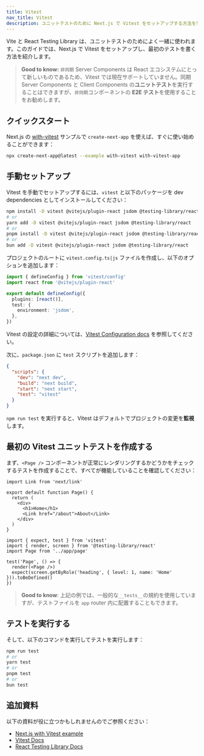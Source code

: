```yaml
---
title: Vitest
nav_title: Vitest
description: ユニットテストのために Next.js で Vitest をセットアップする方法を学びます。
---
```


Vite と React Testing Library は、ユニットテストのためによく一緒に使われます。このガイドでは、Next.js で Vitest をセットアップし、最初のテストを書く方法を紹介します。

> **Good to know:** `非同期` Server Components は React エコシステムにとって新しいものであるため、Vitest では現在サポートしていません。同期 Server Components と Client Components の**ユニットテスト**を実行することはできますが、`非同期`コンポーネントの **E2E テスト**を使用することをお勧めします。

## クイックスタート

Next.js の [with-vitest](https://github.com/vercel/next.js/tree/canary/examples/with-vitest) サンプルで `create-next-app` を使えば、すぐに使い始めることができます：

```bash title="Terminal"
npx create-next-app@latest --example with-vitest with-vitest-app
```

## 手動セットアップ

Vitest を手動でセットアップするには、`vitest` と以下のパッケージを dev dependencies としてインストールしてください：

```bash title="Terminal"
npm install -D vitest @vitejs/plugin-react jsdom @testing-library/react
# or
yarn add -D vitest @vitejs/plugin-react jsdom @testing-library/react
# or
pnpm install -D vitest @vitejs/plugin-react jsdom @testing-library/react
# or
bun add -D vitest @vitejs/plugin-react jsdom @testing-library/react
```

プロジェクトのルートに `vitest.config.ts|js` ファイルを作成し、以下のオプションを追加します：

```ts title="vitest.config.ts"
import { defineConfig } from 'vitest/config'
import react from '@vitejs/plugin-react'

export default defineConfig({
  plugins: [react()],
  test: {
    environment: 'jsdom',
  },
})
```

Vitest の設定の詳細については、[Vitest Configuration docs](https://vitest.dev/config/#configuration) を参照してください。

次に、`package.json` に `test` スクリプトを追加します：

```json title="package.json"
{
  "scripts": {
    "dev": "next dev",
    "build": "next build",
    "start": "next start",
    "test": "vitest"
  }
}
```

`npm run test` を実行すると、Vitest はデフォルトでプロジェクトの変更を**監視**します。

## 最初の Vitest ユニットテストを作成する

まず、`<Page />` コンポーネントが正常にレンダリングするかどうかをチェックするテストを作成することで、すべてが機能していることを確認してください：

```tsx title="app/page.tsx"
import Link from 'next/link'

export default function Page() {
  return (
    <div>
      <h1>Home</h1>
      <Link href="/about">About</Link>
    </div>
  )
}
```

```tsx title="__tests__/page.test.tsx"
import { expect, test } from 'vitest'
import { render, screen } from '@testing-library/react'
import Page from '../app/page'

test('Page', () => {
  render(<Page />)
  expect(screen.getByRole('heading', { level: 1, name: 'Home' })).toBeDefined()
})
```

> **Good to know**: 上記の例では、一般的な`__tests__`の規約を使用していますが、テストファイルを `app` router 内に配置することもできます。

## テストを実行する

そして、以下のコマンドを実行してテストを実行します：

```bash title="Terminal"
npm run test
# or
yarn test
# or
pnpm test
# or
bun test
```

## 追加資料

以下の資料が役に立つかもしれませんのでご参照ください：

- [Next.js with Vitest example](https://github.com/vercel/next.js/tree/canary/examples/with-vitest)
- [Vitest Docs](https://vitest.dev/guide/)
- [React Testing Library Docs](https://testing-library.com/docs/react-testing-library/intro/)
